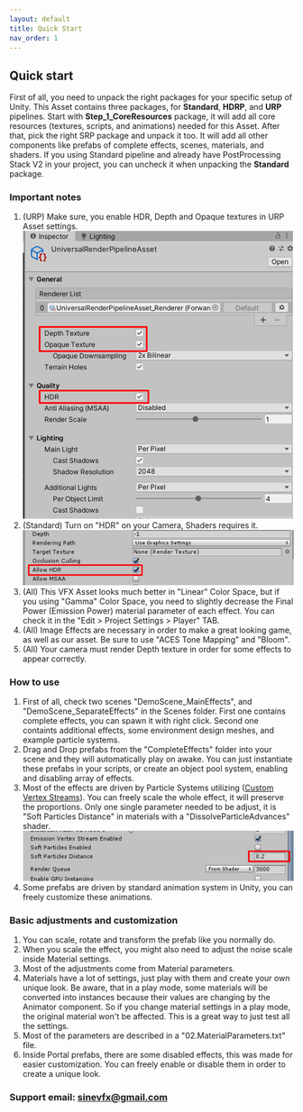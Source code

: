 ```yaml
---
layout: default
title: Quick Start
nav_order: 1
---
```


## Quick start

First of all, you need to unpack the right packages for your specific setup of Unity. This Asset contains three packages, for **Standard**, **HDRP**, and **URP** pipelines. Start with **Step_1_CoreResources** package, it will add all core resources (textures, scripts, and animations) needed for this Asset. After that, pick the right SRP package and unpack it too. It will add all other components like prefabs of complete effects, scenes, materials, and shaders. If you using Standard pipeline and already have PostProcessing Stack V2 in your project, you can uncheck it when unpacking the **Standard** package.

### Important notes

1. (URP) Make sure, you enable HDR, Depth and Opaque textures in URP Asset settings.
![s19](/assets/images/Screenshot_19.png)
1. (Standard) Turn on "HDR" on your Camera, Shaders requires it.
![s18](/assets/images/Screenshot_18.png)
1. (All) This VFX Asset looks much better in "Linear" Color Space, but if you using "Gamma" Color Space, you need to slightly decrease the Final Power (Emission Power) material parameter of each effect. You can check it in the "Edit > Project Settings > Player" TAB.
1. (All) Image Effects are necessary in order to make a great looking game, as well as our asset. Be sure to use "ACES Tone Mapping" and "Bloom".
1. (All) Your camera must render Depth texture in order for some effects to appear correctly.



### How to use

1. First of all, check two scenes "DemoScene_MainEffects", and "DemoScene_SeparateEffects" in the Scenes folder. First one contains complete effects, you can spawn it with right click. Second one containts additional effects, some environment design meshes, and example particle systems.
1. Drag and Drop prefabs from the "CompleteEffects" folder into your scene and they will automatically play on awake. You can just instantiate these prefabs in your scripts, or create an object pool system, enabling and disabling array of effects.
1. Most of the effects are driven by Particle Systems utilizing ([Custom Vertex Streams](https://docs.unity3d.com/Manual/PartSysVertexStreams.html)). You can freely scale the whole effect, it will preserve the proportions. Only one single parameter needed to be adjust, it is "Soft Particles Distance" in materials with a "DissolveParticleAdvances" shader.
![s20](/assets/images/Screenshot_20.png)
1. Some prefabs are driven by standard animation system in Unity, you can freely customize these animations.



### Basic adjustments and customization

1. You can scale, rotate and transform the prefab like you normally do.
1. When you scale the effect, you might also need to adjust the noise scale inside Material settings.
1. Most of the adjustments come from Material parameters.
1. Materials have a lot of settings, just play with them and create your own unique look. Be aware, that in a play mode, some materials will be converted into instances because their values are changing by the Animator component. So if you change material settings in a play mode, the original material won't be affected. This is a great way to just test all the settings.
1. Most of the parameters are described in a "02.MaterialParameters.txt" file.
1. Inside Portal prefabs, there are some disabled effects, this was made for easier customization. You can freely enable or disable them in order to create a unique look.



### Support email: sinevfx@gmail.com
